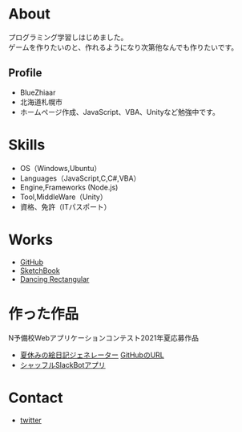 # About
プログラミング学習しはじめました。  
ゲームを作りたいのと、作れるようになり次第他なんでも作りたいです。


## Profile
- BlueZhiaar
- 北海道札幌市
- ホームページ作成、JavaScript、VBA、Unityなど勉強中です。


# Skills
- OS（Windows,Ubuntu）
- Languages（JavaScript,C,C#,VBA）
- Engine,Frameworks (Node.js)
- Tool,MiddleWare（Unity）
- 資格、免許（ITパスポート）

# Works
- [GitHub](https://github.com/BlueZhiaar)
- [SketchBook](https://www.openprocessing.org/sketch/961801)
- [Dancing Rectangular](https://www.openprocessing.org/sketch/959865)
# 作った作品
N予備校Webアプリケーションコンテスト2021年夏応募作品
- [夏休みの絵日記ジェネレーター](https://bluezhiaar.github.io/summer-diary/index.html) [GitHubのURL](https://github.com/BlueZhiaar/summer-diary)
- [シャッフルSlackBotアプリ](https://github.com/BlueZhiaar/shufflehubot)


 
# Contact
- [twitter](https://twitter.com/programselect71)

